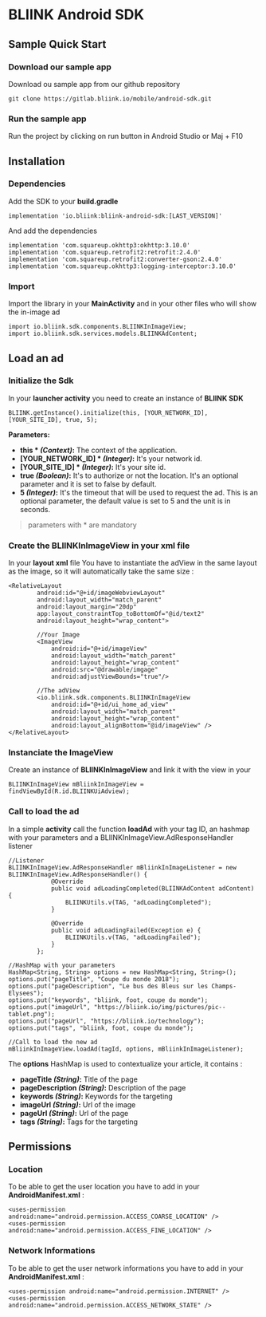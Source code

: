 # BLIINK Android SDK

## Sample Quick Start

### Download our sample app

Download ou sample app from our github repository
```
git clone https://gitlab.bliink.io/mobile/android-sdk.git
```

### Run the sample app

Run the project by clicking on run button in Android Studio or Maj + F10

## Installation

### Dependencies
Add the SDK to your **build.gradle**
```
implementation 'io.bliink:bliink-android-sdk:[LAST_VERSION]'
```
And add the dependencies
```
implementation 'com.squareup.okhttp3:okhttp:3.10.0'
implementation 'com.squareup.retrofit2:retrofit:2.4.0'
implementation 'com.squareup.retrofit2:converter-gson:2.4.0'
implementation 'com.squareup.okhttp3:logging-interceptor:3.10.0'
```
### Import

Import the library in your **MainActivity** and in your other files who will show the in-image ad
```
import io.bliink.sdk.components.BLIINKInImageView;
import io.bliink.sdk.services.models.BLIINKAdContent;
```

## Load an ad

### Initialize the Sdk
In your **launcher activity** you need to create an instance of **BLIINK SDK**
```
BLIINK.getInstance().initialize(this, [YOUR_NETWORK_ID], [YOUR_SITE_ID], true, 5);
```
**Parameters:**
- **this * _(Context)_:** The context of the application.
- **[YOUR_NETWORK_ID] * _(Integer)_:** It's your network id.
- **[YOUR_SITE_ID] * _(Integer)_:** It's your site id.
- **true _(Boolean)_:** It's to authorize or not the location. It's an optional parameter and it is set to false by default.
- **5 _(Integer)_:** It's the timeout that will be used to request the ad. This is an optional parameter, the default value is set to 5 and the unit is in seconds.

> parameters with * are mandatory

### Create the BLIINKInImageView in your xml file
In your **layout xml** file
You have to instantiate the adView in the same layout as the image, so it will automatically take the same size :
```
<RelativeLayout
        android:id="@+id/imageWebviewLayout"
        android:layout_width="match_parent"
        android:layout_margin="20dp"
        app:layout_constraintTop_toBottomOf="@id/text2"
        android:layout_height="wrap_content">

        //Your Image
        <ImageView
            android:id="@+id/imageView"
            android:layout_width="match_parent"
            android:layout_height="wrap_content"
            android:src="@drawable/imgage"
            android:adjustViewBounds="true"/>

        //The adView
        <io.bliink.sdk.components.BLIINKInImageView
            android:id="@+id/ui_home_ad_view"
            android:layout_width="match_parent"
            android:layout_height="wrap_content"
            android:layout_alignBottom="@id/imageView" />
</RelativeLayout>
```

### Instanciate the ImageView
Create an instance of **BLIINKInImageView** and link it with the view in your
```
BLIINKInImageView mBliinkInImageView = findViewById(R.id.BLIINKUiAdview);
```

### Call to load the ad
In a simple **activity** call the function **loadAd** with your tag ID, an hashmap with your parameters and a BLIINKInImageView.AdResponseHandler listener
```
//Listener
BLIINKInImageView.AdResponseHandler mBliinkInImageListener = new BLIINKInImageView.AdResponseHandler() {
            @Override
            public void adLoadingCompleted(BLIINKAdContent adContent) {
                BLIINKUtils.v(TAG, "adLoadingCompleted");
            }

            @Override
            public void adLoadingFailed(Exception e) {
                BLIINKUtils.v(TAG, "adLoadingFailed");
            }
        };

//HashMap with your parameters
HashMap<String, String> options = new HashMap<String, String>();
options.put("pageTitle", "Coupe du monde 2018");
options.put("pageDescription", "Le bus des Bleus sur les Champs-Elysees");
options.put("keywords", "bliink, foot, coupe du monde");
options.put("imageUrl", "https://bliink.io/img/pictures/pic--tablet.png");
options.put("pageUrl", "https://bliink.io/technology");
options.put("tags", "bliink, foot, coupe du monde");

//Call to load the new ad
mBliinkInImageView.loadAd(tagId, options, mBliinkInImageListener);
```
The **options** HashMap is used to contextualize your article, it contains :
- **pageTitle _(String)_:** Title of the page
- **pageDescription _(String)_:** Description of the page
- **keywords _(String)_:** Keywords for the targeting
- **imageUrl _(String)_:** Url of the image
- **pageUrl _(String)_:** Url of the page
- **tags _(String)_:** Tags for the targeting

## Permissions
### Location
To be able to get the user location you have to add in your **AndroidManifest.xml** :
```
<uses-permission android:name="android.permission.ACCESS_COARSE_LOCATION" />
<uses-permission android:name="android.permission.ACCESS_FINE_LOCATION" />
```

### Network Informations
To be able to get the user network informations you have to add in your **AndroidManifest.xml** :
```
<uses-permission android:name="android.permission.INTERNET" />
<uses-permission android:name="android.permission.ACCESS_NETWORK_STATE" />
```
